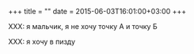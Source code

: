 +++
title = ""
date = 2015-06-03T16:01:00+03:00
+++

XXX: я мальчик, я не хочу точку А и точку Б


XXX: я хочу в пизду


